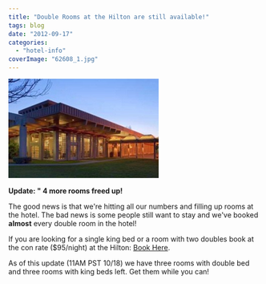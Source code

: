 ```yaml
---
title: "Double Rooms at the Hilton are still available!"
tags: blog
date: "2012-09-17"
categories: 
  - "hotel-info"
coverImage: "62608_1.jpg"
---
```


[![Grandma's House](/images/62608_1-300x198.jpg "Oakland Airport Hilton")](http://www.bigbadcon.com/wp-content/uploads/2012/02/62608_1.jpg)

**Update: " 4 more rooms freed up!**

The good news is that we're hitting all our numbers and filling up rooms at the hotel. The bad news is some people still want to stay and we've booked **almost** every double room in the hotel!

If you are looking for a single king bed or a room with two doubles book at the con rate ($95/night) at the Hilton: [Book Here](http://www.hilton.com/en/hi/groups/personalized/O/OAKHIHH-BBC-20121005/index.jhtml?WT.mc_id=POG "King Beds available").

As of this update (11AM PST 10/18) we have three rooms with double bed and three rooms with king beds left. Get them while you can!

